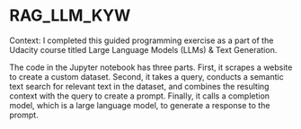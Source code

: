 # RAG_LLM_KYW

Context: I completed this guided programming exercise as a part of the Udacity course titled Large Language Models (LLMs) & Text Generation.

The code in the Jupyter notebook has three parts. First, it scrapes a website to create a custom dataset. Second, it takes a query, conducts a semantic text search for relevant text in the dataset, and combines the resulting context with the query to create a prompt. Finally, it calls a completion model, which is a large language model, to generate a response to the prompt.

